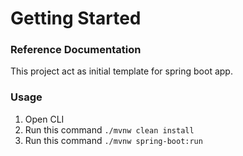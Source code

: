 # Getting Started

### Reference Documentation
This project act as initial template for spring boot app.

### Usage
1. Open CLI
2. Run this command `./mvnw clean install`
3. Run this command `./mvnw spring-boot:run`
